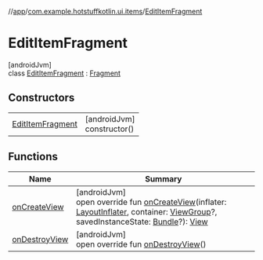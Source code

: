 //[app](../../../index.md)/[com.example.hotstuffkotlin.ui.items](../index.md)/[EditItemFragment](index.md)

# EditItemFragment

[androidJvm]\
class [EditItemFragment](index.md) : [Fragment](https://developer.android.com/reference/kotlin/androidx/fragment/app/Fragment.html)

## Constructors

| | |
|---|---|
| [EditItemFragment](-edit-item-fragment.md) | [androidJvm]<br>constructor() |

## Functions

| Name | Summary |
|---|---|
| [onCreateView](on-create-view.md) | [androidJvm]<br>open override fun [onCreateView](on-create-view.md)(inflater: [LayoutInflater](https://developer.android.com/reference/kotlin/android/view/LayoutInflater.html), container: [ViewGroup](https://developer.android.com/reference/kotlin/android/view/ViewGroup.html)?, savedInstanceState: [Bundle](https://developer.android.com/reference/kotlin/android/os/Bundle.html)?): [View](https://developer.android.com/reference/kotlin/android/view/View.html) |
| [onDestroyView](on-destroy-view.md) | [androidJvm]<br>open override fun [onDestroyView](on-destroy-view.md)() |
